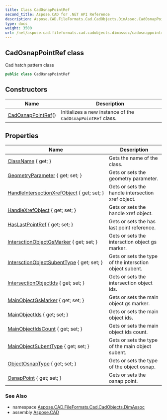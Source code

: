 ```yaml
---
title: Class CadOsnapPointRef
second_title: Aspose.CAD for .NET API Reference
description: Aspose.CAD.FileFormats.Cad.CadObjects.DimAssoc.CadOsnapPointRef class. Cad hatch pattern class
type: docs
weight: 3500
url: /net/aspose.cad.fileformats.cad.cadobjects.dimassoc/cadosnappointref/
---
```

## CadOsnapPointRef class

Cad hatch pattern class

```csharp
public class CadOsnapPointRef
```

## Constructors

| Name | Description |
| --- | --- |
| [CadOsnapPointRef](cadosnappointref/)() | Initializes a new instance of the `CadOsnapPointRef` class. |

## Properties

| Name | Description |
| --- | --- |
| [ClassName](../../aspose.cad.fileformats.cad.cadobjects.dimassoc/cadosnappointref/classname/) { get; } | Gets the name of the class. |
| [GeometryParameter](../../aspose.cad.fileformats.cad.cadobjects.dimassoc/cadosnappointref/geometryparameter/) { get; set; } | Gets or sets the geometry parameter. |
| [HandleIntersectionXrefObject](../../aspose.cad.fileformats.cad.cadobjects.dimassoc/cadosnappointref/handleintersectionxrefobject/) { get; set; } | Gets or sets the handle intersection xref object. |
| [HandleXrefObject](../../aspose.cad.fileformats.cad.cadobjects.dimassoc/cadosnappointref/handlexrefobject/) { get; set; } | Gets or sets the handle xref object. |
| [HasLastPointRef](../../aspose.cad.fileformats.cad.cadobjects.dimassoc/cadosnappointref/haslastpointref/) { get; set; } | Gets or sets the has last point reference. |
| [IntersctionObjectGsMarker](../../aspose.cad.fileformats.cad.cadobjects.dimassoc/cadosnappointref/intersctionobjectgsmarker/) { get; set; } | Gets or sets the intersction object gs marker. |
| [IntersctionObjectSubentType](../../aspose.cad.fileformats.cad.cadobjects.dimassoc/cadosnappointref/intersctionobjectsubenttype/) { get; set; } | Gets or sets the type of the intersction object subent. |
| [IntersectionObjectIds](../../aspose.cad.fileformats.cad.cadobjects.dimassoc/cadosnappointref/intersectionobjectids/) { get; set; } | Gets or sets the intersection object ids. |
| [MainObjectGsMarker](../../aspose.cad.fileformats.cad.cadobjects.dimassoc/cadosnappointref/mainobjectgsmarker/) { get; set; } | Gets or sets the main object gs marker. |
| [MainObjectIds](../../aspose.cad.fileformats.cad.cadobjects.dimassoc/cadosnappointref/mainobjectids/) { get; set; } | Gets or sets the main object ids. |
| [MainObjectIdsCount](../../aspose.cad.fileformats.cad.cadobjects.dimassoc/cadosnappointref/mainobjectidscount/) { get; set; } | Gets or sets the main object ids count. |
| [MainObjectSubentType](../../aspose.cad.fileformats.cad.cadobjects.dimassoc/cadosnappointref/mainobjectsubenttype/) { get; set; } | Gets or sets the type of the main object subent. |
| [ObjectOsnapType](../../aspose.cad.fileformats.cad.cadobjects.dimassoc/cadosnappointref/objectosnaptype/) { get; set; } | Gets or sets the type of the object osnap. |
| [OsnapPoint](../../aspose.cad.fileformats.cad.cadobjects.dimassoc/cadosnappointref/osnappoint/) { get; set; } | Gets or sets the osnap point. |

### See Also

* namespace [Aspose.CAD.FileFormats.Cad.CadObjects.DimAssoc](../../aspose.cad.fileformats.cad.cadobjects.dimassoc/)
* assembly [Aspose.CAD](../../)


